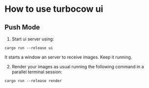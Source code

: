 # How to use turbocow ui

## Push Mode
1. Start ui server using:
```
cargo run --release ui
```
It starts a window an server to receive images. Keep it running.

2. Render your images as usual running the following command in a parallel terminal session:
```
cargo run --release render
```